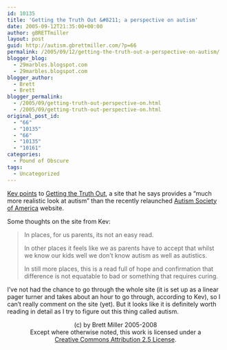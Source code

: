```yaml
---
id: 10135
title: 'Getting the Truth Out &#8211; a perspective on autism'
date: 2005-09-12T21:35:00+00:00
author: gBRETTmiller
layout: post
guid: http://autism.gbrettmiller.com/?p=66
permalink: /2005/09/12/getting-the-truth-out-a-perspective-on-autism/
blogger_blog:
  - 29marbles.blogspot.com
  - 29marbles.blogspot.com
blogger_author:
  - Brett
  - Brett
blogger_permalink:
  - /2005/09/getting-truth-out-perspective-on.html
  - /2005/09/getting-truth-out-perspective-on.html
original_post_id:
  - "66"
  - "10135"
  - "66"
  - "10135"
  - "10161"
categories:
  - Pound of Obscure
tags:
  - Uncategorized
---
```

[Kev points](http://www.kevinleitch.co.uk/wp/?p=281) to [Getting the Truth Out](http://www.gettingthetruthout.org), a site that he says provides a &#8220;much more realistic look at autism&#8221; than the recently relaunched [Autism Society of America](http://www.autism-society.org/site/PageServer) website. 

Some thoughts on the site from Kev:

> In places, for us parents, its not an easy read.
> 
> In other places it feels like we as parents have to accept that whilst we know our kids well we don’t know autism as well as autistics.
> 
> In still more places, this is a read full of hope and confirmation that difference is not equatable to bad or something that requires curing.

I&#8217;ve not had the chance to go through the whole site (it is set up as a linear pager turner and takes about an hour to go through, according to Kev), so I can&#8217;t really comment on the site (yet). But it looks like it is definitely worth reading in detail as I try to figure out this thing called autism.

<div class="blogger-post-footer">
  <p align="center">
    (c) by Brett Miller 2005-2008<br /> Except where otherwise noted, this work is licensed under a<br /> <a href="http://creativecommons.org/licenses/by/2.5/" rel="license">Creative Commons Attribution 2.5 License</a>.
  </p>
</div>